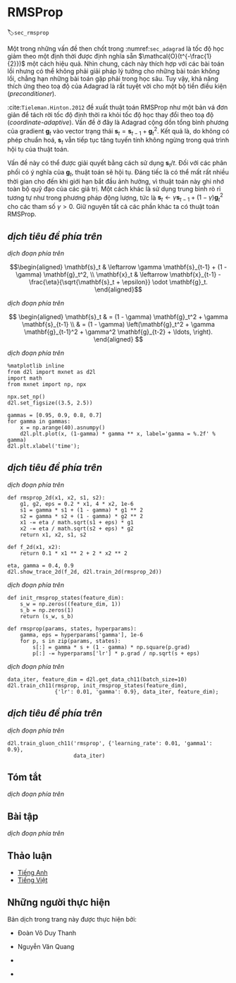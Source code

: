 <!-- ===================== Bắt đầu dịch Phần 1 ==================== -->

<!--
# RMSProp
-->

# RMSProp
:label:`sec_rmsprop`

<!--
One of the key issues in :numref:`sec_adagrad` is that the learning rate decreases at a predefined schedule of effectively $\mathcal{O}(t^{-\frac{1}{2}})$.
While this is generally appropriate for convex problems, it might not be ideal for nonconvex ones, such as those encountered in deep learning.
Yet, the coordinate-wise adaptivity of Adagrad is highly desirable as a preconditioner.
-->

Một trong những vấn đề then chốt trong :numref:`sec_adagrad` là tốc độ học giảm theo một định thời được định nghĩa sẵn $\mathcal{O}(t^{-\frac{1}{2}})$ một cách hiệu quả.
Nhìn chung, cách này thích hợp với các bài toán lồi nhưng có thể không phải giải pháp lý tưởng cho những bài toán không lồi, chẳng hạn những bài toán gặp phải trong học sâu.
Tuy vậy, khả năng thích ứng theo toạ độ của Adagrad là rất tuyệt vời cho một bộ tiền điều kiện (_preconditioner_).

<!--
:cite:`Tieleman.Hinton.2012` proposed the RMSProp algorithm as a simple fix to decouple rate scheduling from coordinate-adaptive learning rates.
The issue is that Adagrad accumulates the squares of the gradient $\mathbf{g}_t$ into a state vector $\mathbf{s}_t = \mathbf{s}_{t-1} + \mathbf{g}_t^2$.
As a result $\mathbf{s}_t$ keeps on growing without bound due to the lack of normalization, essentially linarly as the algorithm converges.
-->

:cite:`Tieleman.Hinton.2012` đề xuất thuật toán RMSProp như một bản vá đơn giản để tách rời tốc độ định thời ra khỏi tốc độ học thay đổi theo toạ độ (_coordinate-adaptive_).
Vấn đề ở đây là Adagrad cộng dồn tổng bình phương của gradient $\mathbf{g}_t$ vào vector trạng thái $\mathbf{s}_t = \mathbf{s}_{t-1} + \mathbf{g}_t^2$.
Kết quả là, do không có phép chuẩn hoá, $\mathbf{s}_t$ vẫn tiếp tục tăng tuyến tính không ngừng trong quá trình hội tụ của thuật toán.

<!--
One way of fixing this problem would be to use $\mathbf{s}_t / t$.
For reasonable distributions of $\mathbf{g}_t$ this will converge.
Unfortunately it might take a very long time until the limit behavior starts to matter since the procedure remembers the full trajectory of values.
An alternative is to use a leaky average in the same way we used in the momentum method, i.e., $\mathbf{s}_t \leftarrow \gamma \mathbf{s}_{t-1} + (1-\gamma) \mathbf{g}_t^2$ for some parameter $\gamma > 0$.
Keeping all other parts unchanged yields RMSProp.
-->

Vấn đề này có thể được giải quyết bằng cách sử dụng $\mathbf{s}_t / t$.
Đối với các phân phối có ý nghĩa của $\mathbf{g}_t$, thuật toán sẽ hội tụ.
Đáng tiếc là có thể mất rất nhiều thời gian cho đến khi giới hạn bắt đầu ảnh hưởng, vì thuật toán này ghi nhớ toàn bộ quỹ đạo của các giá trị.
Một cách khác là sử dụng trung bình rò rỉ tương tự như trong phương pháp động lượng, tức là $\mathbf{s}_t \leftarrow \gamma \mathbf{s}_{t-1} + (1-\gamma) \mathbf{g}_t^2$ cho các tham số $\gamma > 0$.
Giữ nguyên tất cả các phần khác ta có thuật toán RMSProp.

<!-- ===================== Kết thúc dịch Phần 1 ===================== -->

<!-- ===================== Bắt đầu dịch Phần 2 ===================== -->

<!--
## The Algorithm
-->

## *dịch tiêu đề phía trên*

<!--
Let us write out the equations in detail.
-->

*dịch đoạn phía trên*


$$\begin{aligned}
    \mathbf{s}_t & \leftarrow \gamma \mathbf{s}_{t-1} + (1 - \gamma) \mathbf{g}_t^2, \\
    \mathbf{x}_t & \leftarrow \mathbf{x}_{t-1} - \frac{\eta}{\sqrt{\mathbf{s}_t + \epsilon}} \odot \mathbf{g}_t.
\end{aligned}$$


<!--
The constant $\epsilon > 0$ is typically set to $10^{-6}$ to ensure that we do not suffer from division by zero or overly large step sizes.
Given this expansion we are now free to control the learning rate $\eta$ independently of the scaling that is applied on a per-coordinate basis.
In terms of leaky averages we can apply the same reasoning as previously applied in the case of the momentum method.
Expanding the definition of $\mathbf{s}_t$ yields
-->

*dịch đoạn phía trên*


$$
\begin{aligned}
\mathbf{s}_t & = (1 - \gamma) \mathbf{g}_t^2 + \gamma \mathbf{s}_{t-1} \\
& = (1 - \gamma) \left(\mathbf{g}_t^2 + \gamma \mathbf{g}_{t-1}^2 + \gamma^2 \mathbf{g}_{t-2} + \ldots, \right).
\end{aligned}
$$


<!--
As before in :numref:`sec_momentum` we use $1 + \gamma + \gamma^2 + \ldots, = \frac{1}{1-\gamma}$.
Hence the sum of weights is normalized to $1$ with a half-life time of an observation of $\gamma^{-1}$.
Let us visualize the weights for the past 40 timesteps for various choices of $\gamma$.
-->

*dịch đoạn phía trên*


```{.python .input  n=1}
%matplotlib inline
from d2l import mxnet as d2l
import math
from mxnet import np, npx

npx.set_np()
d2l.set_figsize((3.5, 2.5))

gammas = [0.95, 0.9, 0.8, 0.7]
for gamma in gammas:
    x = np.arange(40).asnumpy()
    d2l.plt.plot(x, (1-gamma) * gamma ** x, label='gamma = %.2f' % gamma)
d2l.plt.xlabel('time');
```


<!--
## Implementation from Scratch
-->

## *dịch tiêu đề phía trên*

<!--
As before we use the quadratic function $f(\mathbf{x})=0.1x_1^2+2x_2^2$ to observe the trajectory of RMSProp.
Recall that in :numref:`sec_adagrad`, when we used Adagrad with a learning rate of 0.4, 
the variables moved only very slowly in the later stages of the algorithm since the learning rate decreased too quickly.
Since $\eta$ is controlled separately this does not happen with RMSProp.
-->

*dịch đoạn phía trên*


```{.python .input}
def rmsprop_2d(x1, x2, s1, s2):
    g1, g2, eps = 0.2 * x1, 4 * x2, 1e-6
    s1 = gamma * s1 + (1 - gamma) * g1 ** 2
    s2 = gamma * s2 + (1 - gamma) * g2 ** 2
    x1 -= eta / math.sqrt(s1 + eps) * g1
    x2 -= eta / math.sqrt(s2 + eps) * g2
    return x1, x2, s1, s2

def f_2d(x1, x2):
    return 0.1 * x1 ** 2 + 2 * x2 ** 2

eta, gamma = 0.4, 0.9
d2l.show_trace_2d(f_2d, d2l.train_2d(rmsprop_2d))
```


<!--
Next, we implement RMSProp to be used in a deep network.
This is equally straightforward.
-->

*dịch đoạn phía trên*


```{.python .input  n=22}
def init_rmsprop_states(feature_dim):
    s_w = np.zeros((feature_dim, 1))
    s_b = np.zeros(1)
    return (s_w, s_b)

def rmsprop(params, states, hyperparams):
    gamma, eps = hyperparams['gamma'], 1e-6
    for p, s in zip(params, states):
        s[:] = gamma * s + (1 - gamma) * np.square(p.grad)
        p[:] -= hyperparams['lr'] * p.grad / np.sqrt(s + eps)
```


<!--
We set the initial learning rate to 0.01 and the weighting term $\gamma$ to 0.9.
That is, $\mathbf{s}$ aggregates on average over the past $1/(1-\gamma) = 10$ observations of the square gradient.
-->

*dịch đoạn phía trên*


```{.python .input  n=24}
data_iter, feature_dim = d2l.get_data_ch11(batch_size=10)
d2l.train_ch11(rmsprop, init_rmsprop_states(feature_dim),
               {'lr': 0.01, 'gamma': 0.9}, data_iter, feature_dim);
```

<!-- ===================== Kết thúc dịch Phần 2 ===================== -->

<!-- ===================== Bắt đầu dịch Phần 3 ===================== -->

<!--
## Concise Implementation
-->

## *dịch tiêu đề phía trên*

<!--
Since RMSProp is a rather popular algorithm it is also available in the `Trainer` instance.
All we need to do is instantiate it using an algorithm named `rmsprop`, assigning $\gamma$ to the parameter `gamma1`.
-->

*dịch đoạn phía trên*


```{.python .input  n=29}
d2l.train_gluon_ch11('rmsprop', {'learning_rate': 0.01, 'gamma1': 0.9},
                     data_iter)
```


<!--
## Summary
-->

## Tóm tắt

<!--
* RMSProp is very similar to Adagrad insofar as both use the square of the gradient to scale coefficients.
* RMSProp shares with momentum the leaky averaging. However, RMSProp uses the technique to adjust the coefficient-wise preconditioner.
* The learning rate needs to be scheduled by the experimenter in practice.
* The coefficient $\gamma$ determines how long the history is when adjusting the per-coordinate scale.
-->

*dịch đoạn phía trên*

<!--
## Exercises
-->

## Bài tập

<!--
1. What happens experimentally if we set $\gamma = 1$? Why?
2. Rotate the optimization problem to minimize $f(\mathbf{x}) = 0.1 (x_1 + x_2)^2 + 2 (x_1 - x_2)^2$. What happens to the convergence?
3. Try out what happens to RMSProp on a real machine learning problem, such as training on Fashion-MNIST. Experiment with different choices for adjusting the learning rate.
4. Would you want to adjust $\gamma$ as optimization progresses? How sensitive is RMSProp to this?
-->

*dịch đoạn phía trên*

<!-- ===================== Kết thúc dịch Phần 3 ===================== -->


## Thảo luận
* [Tiếng Anh](https://discuss.mxnet.io/t/2376)
* [Tiếng Việt](https://forum.machinelearningcoban.com/c/d2l)

## Những người thực hiện
Bản dịch trong trang này được thực hiện bởi:
<!--
Tác giả của mỗi Pull Request điền tên mình và tên những người review mà bạn thấy
hữu ích vào từng phần tương ứng. Mỗi dòng một tên, bắt đầu bằng dấu `*`.

Lưu ý:
* Nếu reviewer không cung cấp tên, bạn có thể dùng tên tài khoản GitHub của họ
với dấu `@` ở đầu. Ví dụ: @aivivn.

* Tên đầy đủ của các reviewer có thể được tìm thấy tại https://github.com/aivivn/d2l-vn/blob/master/docs/contributors_info.md
-->

* Đoàn Võ Duy Thanh
<!-- Phần 1 -->
* Nguyễn Văn Quang

<!-- Phần 2 -->
* 

<!-- Phần 3 -->
* 

